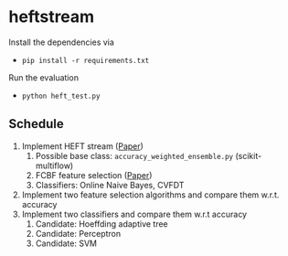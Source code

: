 # heftstream

Install the dependencies via
* `pip install -r requirements.txt`

Run the evaluation
* `python heft_test.py`

## Schedule

1. Implement HEFT stream ([Paper](https://link.springer.com/chapter/10.1007/978-3-642-30220-6_1))
    1. Possible base class: `accuracy_weighted_ensemble.py` (scikit-multiflow)
    1. FCBF feature selection ([Paper](https://bioconductor.org/packages/devel/bioc/vignettes/FCBF/inst/doc/FCBF-Vignette.html))
    1. Classifiers: Online Naive Bayes, CVFDT
2. Implement two feature selection algorithms and compare them w.r.t. accuracy
3. Implement two classifiers and compare them w.r.t accuracy
    1. Candidate: Hoeffding adaptive tree
    2. Candidate: Perceptron
    3. Candidate: SVM
